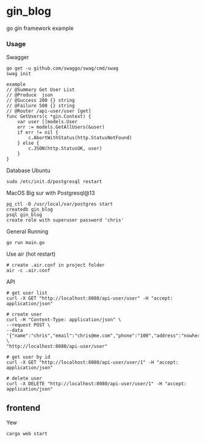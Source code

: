 # gin_blog
go gin framework example

### Usage
Swagger
```
go get -u github.com/swaggo/swag/cmd/swag
swag init

example
// @Summary Get User List
// @Produce  json
// @Success 200 {} string
// @Failure 500 {} string
// @Router /api-user/user [get]
func GetUsers(c *gin.Context) {
	var user []models.User
	err := models.GetAllUsers(&user)
	if err != nil {
		c.AbortWithStatus(http.StatusNotFound)
	} else {
		c.JSON(http.StatusOK, user)
	}
}
```

Database
Ubuntu
```
sudo /etc/init.d/postgresql restart
```
MacOS Big sur with Postgresql@13
```
pg_ctl -D /usr/local/var/postgres start
createdb gin_blog
psql gin_blog
create role with superuser password 'chris'
```

General Running
```shell
go run main.go
```

Use air (hot restart)
```
# create .air.conf in project folder
air -c .air.conf
```

API
```
# get user list
curl -X GET "http://localhost:8080/api-user/user" -H "accept: application/json"

# create user
curl -H "Content-Type: application/json" \
--request POST \
--data '{"name":"chris","email":"chris@me.com","phone":"100","address":"nowhere"}' \
"http://localhost:8080/api-user/user"

# get user by id
curl -X GET "http://localhost:8080/api-user/user/1" -H "accept: application/json"

# delete user
curl -X DELETE "http://localhost:8080/api-user/user/1" -H "accept: application/json"
```

## frontend
Yew

```
cargo web start
```
